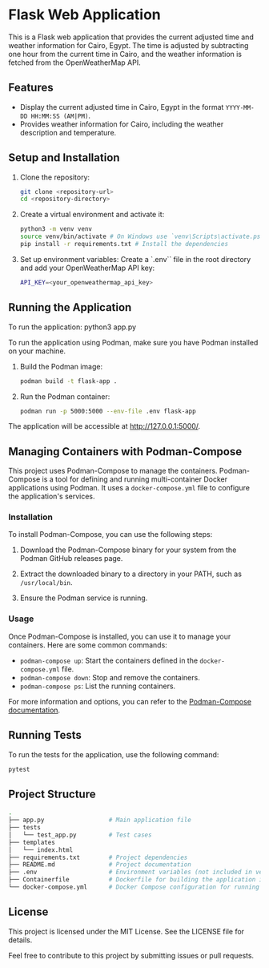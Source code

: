 # Flask Web Application

This is a Flask web application that provides the current adjusted time and weather information for Cairo, Egypt. The time is adjusted by subtracting one hour from the current time in Cairo, and the weather information is fetched from the OpenWeatherMap API.

## Features

- Display the current adjusted time in Cairo, Egypt in the format `YYYY-MM-DD HH:MM:SS (AM|PM)`.
- Provides weather information for Cairo, including the weather description and temperature.

## Setup and Installation

1. Clone the repository:

    ```bash
    git clone <repository-url>
    cd <repository-directory>
    ```

2. Create a virtual environment and activate it:

    ```bash
    python3 -m venv venv
    source venv/bin/activate # On Windows use `venv\Scripts\activate.ps1`
    pip install -r requirements.txt # Install the dependencies
    ```

3. Set up environment variables: Create a `.env`` file in the root directory and add your OpenWeatherMap API key:

    ```bash
    API_KEY=<your_openweathermap_api_key>
    ```

## Running the Application

To run the application:
python3 app.py

To run the application using Podman, make sure you have Podman installed on your machine.

1. Build the Podman image:

    ```bash
    podman build -t flask-app .
    ```

2. Run the Podman container:

    ```bash
    podman run -p 5000:5000 --env-file .env flask-app
    ```

The application will be accessible at <http://127.0.0.1:5000/>.
## Managing Containers with Podman-Compose

This project uses Podman-Compose to manage the containers. Podman-Compose is a tool for defining and running multi-container Docker applications using Podman. It uses a `docker-compose.yml` file to configure the application's services.

### Installation

To install Podman-Compose, you can use the following steps:

1. Download the Podman-Compose binary for your system from the Podman GitHub releases page.

2. Extract the downloaded binary to a directory in your PATH, such as `/usr/local/bin`.

3. Ensure the Podman service is running.

### Usage

Once Podman-Compose is installed, you can use it to manage your containers. Here are some common commands:

- `podman-compose up`: Start the containers defined in the `docker-compose.yml` file.
- `podman-compose down`: Stop and remove the containers.
- `podman-compose ps`: List the running containers.

For more information and options, you can refer to the [Podman-Compose documentation](https://github.com/containers/podman-compose).


## Running Tests

To run the tests for the application, use the following command:

```bash
pytest
```

## Project Structure

```bash
.
├── app.py                  # Main application file
├── tests
│   └── test_app.py         # Test cases
├── templates
│   └── index.html
├── requirements.txt        # Project dependencies
├── README.md               # Project documentation
├── .env                    # Environment variables (not included in version control)
├── Containerfile           # Dockerfile for building the application image
└── docker-compose.yml      # Docker Compose configuration for running the application

```

## License

This project is licensed under the MIT License. See the LICENSE file for details.

Feel free to contribute to this project by submitting issues or pull requests.
